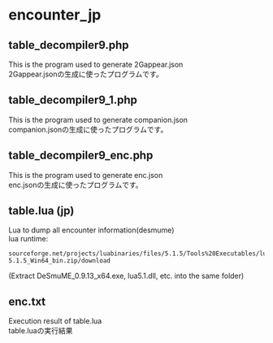 # encounter_jp

## table_decompiler9.php
This is the program used to generate 2Gappear.json  
2Gappear.jsonの生成に使ったプログラムです。  

## table_decompiler9_1.php
This is the program used to generate companion.json  
companion.jsonの生成に使ったプログラムです。  

## table_decompiler9_enc.php
This is the program used to generate enc.json  
enc.jsonの生成に使ったプログラムです。  

## table.lua (jp)
Lua to dump all encounter information(desmume)  
lua runtime:    
```
sourceforge.net/projects/luabinaries/files/5.1.5/Tools%20Executables/lua-5.1.5_Win64_bin.zip/download  
```
(Extract DeSmuME_0.9.13_x64.exe, lua5.1.dll, etc. into the same folder)  

## enc.txt
Execution result of table.lua  
table.luaの実行結果  
  

